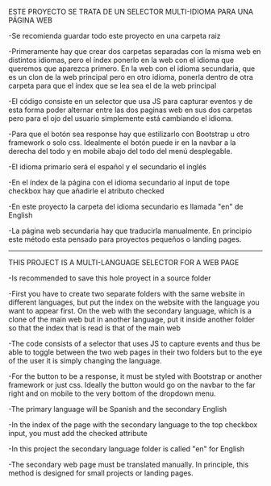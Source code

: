 ESTE PROYECTO SE TRATA DE UN SELECTOR MULTI-IDIOMA PARA UNA PÁGINA WEB

-Se recomienda guardar todo este proyecto en una carpeta raiz

-Primeramente hay que crear dos carpetas separadas con la misma web en distintos idiomas, pero el índex ponerlo en la web con el idioma que queremos que aparezca primero. En la web con el idioma secundaria, que es un clon de la web principal pero en otro idioma, ponerla dentro de otra carpeta para que el índex que se lea sea el de la web principal

-El código consiste en un selector que usa JS para capturar eventos y de esta forma poder alternar entre las dos paginas web en sus dos carpetas pero para el ojo del usuario simplemente está cambiando el idioma.

-Para que el botón sea response hay que estilizarlo con Bootstrap u otro framework o solo css. Idealmente el botón puede ir en la navbar a la derecha del todo y en mobile abajo del todo del menú desplegable.

-El idioma primario será el español y el secundario el inglés

-En el índex de la página con el idioma secundario al input de tope checkbox hay que añadirle el atributo checked

-En este proyecto la carpeta del idioma secundario es llamada "en" de English

-La página web secundaria hay que traducirla manualmente. En principio este método esta pensado para proyectos pequeños o landing pages.

-------------------------------------------------------------------------------------------------------------------------------

THIS PROJECT IS A MULTI-LANGUAGE SELECTOR FOR A WEB PAGE

-Is recommended to save this hole proyect in a source folder

-First you have to create two separate folders with the same website in different languages, but put the index on the website with the language you want to appear first. On the web with the secondary language, which is a clone of the main web but in another language, put it inside another folder so that the index that is read is that of the main web

-The code consists of a selector that uses JS to capture events and thus be able to toggle between the two web pages in their two folders but to the eye of the user it is simply changing the language.

-For the button to be a response, it must be styled with Bootstrap or another framework or just css. Ideally the button would go on the navbar to the far right and on mobile to the very bottom of the dropdown menu.

-The primary language will be Spanish and the secondary English

-In the index of the page with the secondary language to the top checkbox input, you must add the checked attribute

-In this project the secondary language folder is called "en" for English

-The secondary web page must be translated manually. In principle, this method is designed for small projects or landing pages.
